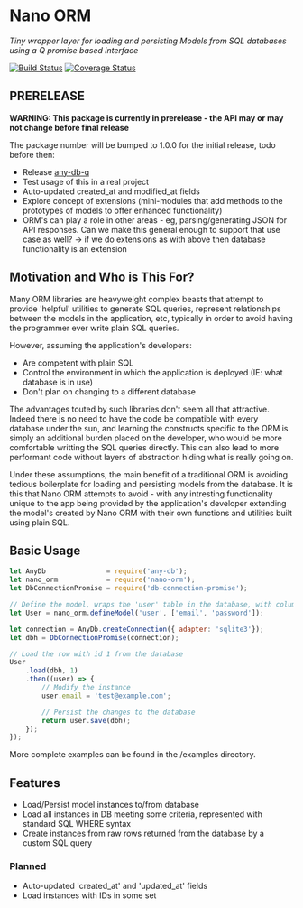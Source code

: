 # Nano ORM

_Tiny wrapper layer for loading and persisting Models from SQL databases using a Q promise based interface_

[![Build Status](https://travis-ci.org/jnterry/nano-orm.svg?branch=master)](https://travis-ci.org/jnterry/nano-orm) [![Coverage Status](https://coveralls.io/repos/github/jnterry/nano-orm/badge.svg?branch=master)](https://coveralls.io/github/jnterry/nano-orm?branch=master)
## PRERELEASE

**WARNING: This package is currently in prerelease - the API may or may not change before final release**

The package number will be bumped to 1.0.0 for the initial release, todo before then:
- Release [any-db-q](https://github.com/jnterry/any-db-q)
- Test usage of this in a real project
- Auto-updated created_at and modified_at fields
- Explore concept of extensions (mini-modules that add methods to the prototypes of models to offer enhanced functionality)
- ORM's can play a role in other areas - eg, parsing/generating JSON for API responses. Can we make this general enough to support that use case as well? -> if we do extensions as with above then database functionality is an extension

## Motivation and Who is This For?

Many ORM libraries are heavyweight complex beasts that attempt to provide 'helpful' utilities to generate SQL queries, represent relationships between the models in the application, etc, typically in order to avoid having the programmer ever write plain SQL queries.

However, assuming the application's developers:
- Are competent with plain SQL
- Control the environment in which the application is deployed (IE: what database is in use)
- Don't plan on changing to a different database

The advantages touted by such libraries don't seem all that attractive. Indeed there is no need to have the code be compatible with every database under the sun, and learning the constructs specific to the ORM is simply an additional burden placed on the developer, who would be more comfortable writting the SQL  queries directly. This can also lead to more performant code without layers of abstraction hiding what is really going on.

Under these assumptions, the main benefit of a traditional ORM is avoiding tedious boilerplate for loading and persisting models from the database. It is this that Nano ORM attempts to avoid - with any intresting functionality unique to the app being provided by the application's developer extending the model's created by Nano ORM with their own functions and utilities built using plain SQL.

## Basic Usage

```javascript
let AnyDb               = require('any-db');
let nano_orm            = require('nano-orm');
let DbConnectionPromise = require('db-connection-promise');

// Define the model, wraps the 'user' table in the database, with columns 'email' and 'password'
let User = nano_orm.defineModel('user', ['email', 'password']);

let connection = AnyDb.createConnection({ adapter: 'sqlite3'});
let dbh = DbConnectionPromise(connection);

// Load the row with id 1 from the database
User
	.load(dbh, 1)
	.then((user) => {
		// Modify the instance
		user.email = 'test@example.com';

		// Persist the changes to the database
		return user.save(dbh);
	});
});
```

More complete examples can be found in the /examples directory.

## Features

- Load/Persist model instances to/from database
- Load all instances in DB meeting some criteria, represented with standard SQL WHERE syntax
- Create instances from raw rows returned from the database by a custom SQL query

### Planned

- Auto-updated 'created\_at' and 'updated\_at' fields
- Load instances with IDs in some set
